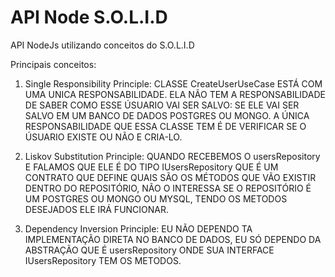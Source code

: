 # API Node S.O.L.I.D
API NodeJs utilizando conceitos do S.O.L.I.D

Principais conceitos:
1. Single Responsibility Principle:
CLASSE CreateUserUseCase ESTÁ COM UMA UNICA RESPONSABILIDADE.
ELA NÃO TEM A RESPONSABILIDADE DE SABER COMO ESSE ÚSUARIO VAI SER SALVO: SE ELE VAI
SER SALVO EM UM BANCO DE DADOS POSTGRES OU MONGO.
A ÚNICA RESPONSABILIDADE QUE ESSA CLASSE TEM É DE VERIFICAR SE O ÚSUARIO EXISTE OU NÃO E 
CRIA-LO.
  
2. Liskov Substitution Principle:
QUANDO RECEBEMOS O usersRepository E FALAMOS QUE ELE É DO TIPO IUsersRepository QUE É UM
CONTRATO QUE DEFINE QUAIS SÃO OS MÉTODOS QUE VÃO EXISTIR DENTRO DO REPOSITÓRIO, NÃO O INTERESSA
SE O REPOSITÓRIO É UM POSTGRES OU MONGO OU MYSQL, TENDO OS METODOS DESEJADOS ELE IRÁ FUNCIONAR.

3. Dependency Inversion Principle:
EU NÃO DEPENDO TA IMPLEMENTAÇÃO DIRETA NO BANCO DE DADOS, EU SÓ DEPENDO DA ABSTRAÇÃO QUE É 
usersRepository ONDE SUA INTERFACE IUsersRepository TEM OS METODOS.